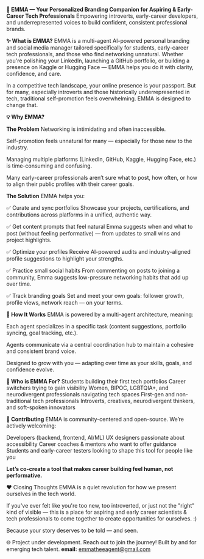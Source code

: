 **🌸 EMMA — Your Personalized Branding Companion for Aspiring & Early-Career Tech Professionals**
Empowering introverts, early-career developers, and underrepresented voices to build confident, consistent professional brands.

**✨ What is EMMA?**
EMMA is a multi-agent AI-powered personal branding and social media manager tailored specifically for students, early-career tech professionals, and those who find networking unnatural. Whether you're polishing your LinkedIn, launching a GitHub portfolio, or building a presence on Kaggle or Hugging Face — EMMA helps you do it with clarity, confidence, and care.

In a competitive tech landscape, your online presence is your passport. But for many, especially introverts and those historically underrepresented in tech, traditional self-promotion feels overwhelming. EMMA is designed to change that.

**💡 Why EMMA?**

**The Problem**
Networking is intimidating and often inaccessible.

Self-promotion feels unnatural for many — especially for those new to the industry.

Managing multiple platforms (LinkedIn, GitHub, Kaggle, Hugging Face, etc.) is time-consuming and confusing.

Many early-career professionals aren’t sure what to post, how often, or how to align their public profiles with their career goals.

**The Solution**
EMMA helps you:

✅ Curate and sync portfolios
Showcase your projects, certifications, and contributions across platforms in a unified, authentic way.

✅ Get content prompts that feel natural
Emma suggests when and what to post (without feeling performative) — from updates to small wins and project highlights.

✅ Optimize your profiles
Receive AI-powered audits and industry-aligned profile suggestions to highlight your strengths.

✅ Practice small social habits
From commenting on posts to joining a community, Emma suggests low-pressure networking habits that add up over time.

✅ Track branding goals
Set and meet your own goals: follower growth, profile views, network reach — on your terms.

**🧠 How It Works**
EMMA is powered by a multi-agent architecture, meaning:

Each agent specializes in a specific task (content suggestions, portfolio syncing, goal tracking, etc.).

Agents communicate via a central coordination hub to maintain a cohesive and consistent brand voice.

Designed to grow with you — adapting over time as your skills, goals, and confidence evolve.

**🤝 Who is EMMA For?**
Students building their first tech portfolios
Career switchers trying to gain visibility
Women, BIPOC, LGBTQIA+, and neurodivergent professionals navigating tech spaces
First-gen and non-traditional tech professionals
Introverts, creatives, neurodivergent thinkers, and soft-spoken innovators


**🌱 Contributing**
EMMA is community-centered and open-source. We’re actively welcoming:

Developers (backend, frontend, AI/ML)
UX designers passionate about accessibility
Career coaches & mentors who want to offer guidance
Students and early-career testers looking to shape this tool for people like you

**Let’s co-create a tool that makes career building feel human, not performative.**

❤️ Closing Thoughts
EMMA is a quiet revolution for how we present ourselves in the tech world.

If you've ever felt like you're too new, too introverted, or just not the "right" kind of visible — this is a place for aspiring and early career scientists & tech professionals to come together to create opportunities for ourselves. :)

Because your story deserves to be told — and seen.

🌐 Project under development. Reach out to join the journey! 
Built by and for emerging tech talent.
**email:** emmatheeagent@gmail.com
